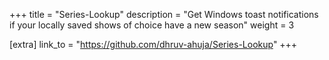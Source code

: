 +++
title = "Series-Lookup"
description = "Get Windows toast notifications if your locally saved shows of choice have a new season"
weight = 3

[extra]
link_to = "https://github.com/dhruv-ahuja/Series-Lookup"
+++
